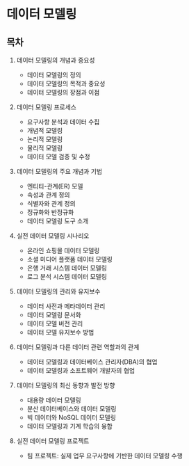 # 데이터 모델링

## 목차

1. 데이터 모델링의 개념과 중요성
    - 데이터 모델링의 정의
    - 데이터 모델링의 목적과 중요성
    - 데이터 모델링의 장점과 이점

2. 데이터 모델링 프로세스
    - 요구사항 분석과 데이터 수집
    - 개념적 모델링
    - 논리적 모델링
    - 물리적 모델링
    - 데이터 모델 검증 및 수정

3. 데이터 모델링의 주요 개념과 기법
    - 엔티티-관계(ER) 모델
    - 속성과 관계 정의
    - 식별자와 관계 정의
    - 정규화와 반정규화
    - 데이터 모델링 도구 소개

4. 실전 데이터 모델링 시나리오
    - 온라인 쇼핑몰 데이터 모델링
    - 소셜 미디어 플랫폼 데이터 모델링
    - 은행 거래 시스템 데이터 모델링
    - 로그 분석 시스템 데이터 모델링

5. 데이터 모델링의 관리와 유지보수
    - 데이터 사전과 메타데이터 관리
    - 데이터 모델링 문서화
    - 데이터 모델 버전 관리
    - 데이터 모델 유지보수 방법

6. 데이터 모델링과 다른 데이터 관련 역할과의 관계
    - 데이터 모델링과 데이터베이스 관리자(DBA)의 협업
    - 데이터 모델링과 소프트웨어 개발자의 협업

7. 데이터 모델링의 최신 동향과 발전 방향
    - 대용량 데이터 모델링
    - 분산 데이터베이스와 데이터 모델링
    - 빅 데이터와 NoSQL 데이터 모델링
    - 데이터 모델링과 기계 학습의 융합

8. 실전 데이터 모델링 프로젝트
    - 팀 프로젝트: 실제 업무 요구사항에 기반한 데이터 모델링 수행
